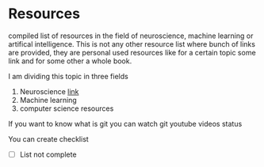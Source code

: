 # Resources
compiled list of resources in the field of neuroscience, machine learning or artifical intelligence. This is not any other resource list where bunch of links are provided, they are personal used resources like for a certain topic some link and for some other a whole book.

I am dividing this topic in three fields
1. Neuroscience [link](github.com/aaekay/Resources/neuroscience.md)
2. Machine learning
3. computer science resources



If you want to know what is git you can watch git youtube videos
status

You can create checklist
- [ ] List not complete
